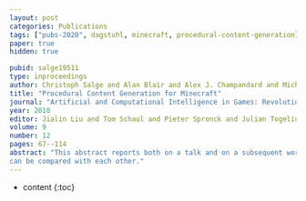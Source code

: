 ```yaml
---
layout: post
categories: Publications
tags: ["pubs-2020", dagstuhl, minecraft, procedural-content-generation]
paper: true
hidden: true

pubid: salge19511
type: inproceedings
author: Christoph Salge and Alan Blair and Alex J. Champandard and Michael Cook and Raluca D. Gaina and Diego Perez-Liebana and Jacob Shrum and Emily Short and Vanessa Volz
title: "Procedural Content Generation for Minecraft"
journal: "Artificial and Computational Intelligence in Games: Revolutions in Computational Game AI (Dagstuhl Seminar 19511)"
year: 2018
editor: Jialin Liu and Tom Schaul and Pieter Spronck and Julian Togelius
volume: 9
number: 12
pages: 67--114
abstract: "This abstract reports both on a talk and on a subsequent working group with the same title. The initial presentation was focused on the GDMC AI Settlement Generation Challenge in Minecraft. This is a competition where participants write an algorithm that can generate an “interesting” settlement for a given, previously unknown Minecraft map. The general idea behind the competition is to put some focus of creativity and co-creativity as part of intelligence, and consequently as part of artificial intelligence. Currently, the main focus is on creating a settlement that fits into, and reacts to the environment given by an input map. The output should be similar to what a human could do. Further down the line there are plans to further extend the competition, to have AIs complete partially built settlements, and possibly do so from an embodied perspective. Currently, the AI interact with the map as a 3D representation. While the GDMC challenge hopes to stimulate research in this direction, it also aims to a.) solicit some ideas and approaches from the general public and b.) offer a joint framework where different technical approaches, such as wave form collapse or PCGML
can be compared with each other."
---
```


* content
{:toc}

